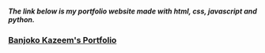 <h5>The link below is my portfolio website made with html, css, javascript and python.</h5>

<h3><a href="https://banjoko2020.herokuapp.com/">Banjoko Kazeem's Portfolio</a></h3>
